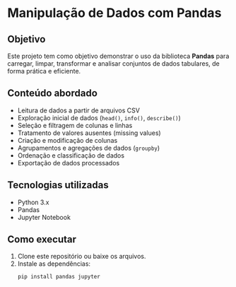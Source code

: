 # Manipulação de Dados com Pandas

## Objetivo
Este projeto tem como objetivo demonstrar o uso da biblioteca **Pandas** para carregar, limpar, transformar e analisar conjuntos de dados tabulares, de forma prática e eficiente.

## Conteúdo abordado
- Leitura de dados a partir de arquivos CSV
- Exploração inicial de dados (`head()`, `info()`, `describe()`)
- Seleção e filtragem de colunas e linhas
- Tratamento de valores ausentes (missing values)
- Criação e modificação de colunas
- Agrupamentos e agregações de dados (`groupby`)
- Ordenação e classificação de dados
- Exportação de dados processados

## Tecnologias utilizadas
- Python 3.x
- Pandas
- Jupyter Notebook

## Como executar
1. Clone este repositório ou baixe os arquivos.
2. Instale as dependências:
   ```bash
   pip install pandas jupyter
